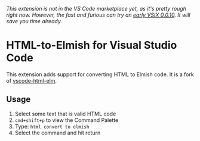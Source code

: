 *This extension is not in the VS Code marketplace yet, as it's pretty rough right now.  However, the fast and furious can try an [early VSIX 0.0.10](https://www.dropbox.com/sh/2ek36j86zmnk0l1/AAD8lTNdrhF-CaGx0VQNphYTa?dl=1).  It will save you time already.*

# HTML-to-Elmish for Visual Studio Code

This extension adds support for converting HTML to Elmish code.  It is a fork of [vscode-html-elm](https://github.com/rubymaniac/vscode-html-to-elm).

## Usage

1. Select some text that is valid HTML code
2. `cmd+shift+p` to view the Command Palette
3. Type: `html convert to elmish`
4. Select the command and hit return
